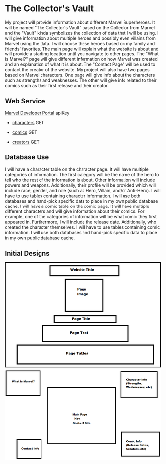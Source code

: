 The Collector's Vault
===========================

My project will provide information about different Marvel Superheroes. It will be named "The Collector's Vault" based on the Collector from Marvel and the "Vault" kinda symbolizes the collection of data that I will be using. I will give information about multiple heroes and possibly even villains from Marvel using the data. I will choose these heroes based on my family and friends' favorites. The main page will explain what the website is about and will provide a starting location until you navigate to other pages. 
The "What is Marvel?" page will give different information on how Marvel was created and an explanation of what it is about. The "Contact Page" will be used to contact the creator of the website. My project will also have two pages based on Marvel characters. One page will give info about the characters such as strengths and weaknesses. The other will give info related to their comics such as their first release and their creator.

Web Service
-----------

[Marvel Developer Portal](https://developer.marvel.com/) apiKey

* [characters](https://developer.marvel.com/docs#!/public/getCharacterIndividual_get_1) GET

* [comics](https://developer.marvel.com/docs#!/public/getComicsCharacterCollection_get_2) GET

* [creators](https://developer.marvel.com/docs#!/public/getCreatorIndividual_get_13) GET


Database Use
------------

I will have a character table on the character page. It will have multiple categories of information. The first category will be the name of the hero to tell who the rest of the information is about. Other information will include powers and weapons. Additionally, their profile will be provided which will include race, gender, and role (such as Hero, Villain, and/or Anti-Hero). I will have to use tables containing character information. I will use both databases and hand-pick specific data to place in my own public database cache.
I will have a comic table on the comic page. It will have multiple different characters and will give information about their comics. For example, one of the categories of information will be what comic they first appeared in. Furthermore, I will include the release date. Additionally, who created the character themselves. I will have to use tables containing comic information. I will use both databases and hand-pick specific data to place in my own public database cache.

Initial Designs
---------------

![Sample Layout](./SampleLayout.png)
![SiteMap](./SiteMap.png)



